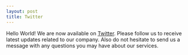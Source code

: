 ```yaml
---
layout: post
title: Twitter
---
```

 Hello World! We are now available on
<a href="https://twitter.com/codnos_ltd" target="_blank">Twitter</a>. Please follow us to
receive
latest updates related to our company. Also do not hesitate to send us a message with any
questions
you may have about our services.